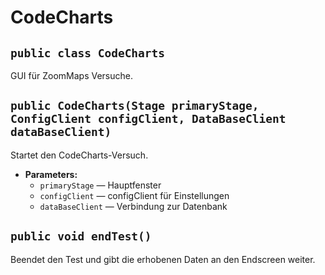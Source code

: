 # CodeCharts


## `public class CodeCharts`

GUI für ZoomMaps Versuche.

## `public CodeCharts(Stage primaryStage, ConfigClient configClient, DataBaseClient dataBaseClient)`

Startet den CodeCharts-Versuch.

 * **Parameters:**
   * `primaryStage` — Hauptfenster
   * `configClient` — configClient für Einstellungen
   * `dataBaseClient` — Verbindung zur Datenbank

## `public void endTest()`

Beendet den Test und gibt die erhobenen Daten an den Endscreen weiter.
